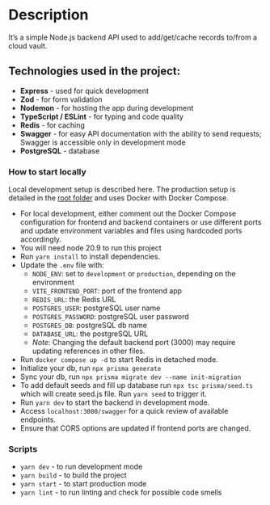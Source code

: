 # Description

It’s a simple Node.js backend API used to add/get/cache records to/from a cloud vault.

## Technologies used in the project:

- **Express** - used for quick development
- **Zod** - for form validation
- **Nodemon** - for hosting the app during development
- **TypeScript / ESLint** - for typing and code quality
- **Redis** - for caching
- **Swagger** - for easy API documentation with the ability to send requests; Swagger is accessible only in development mode
- **PostgreSQL** - database

### How to start locally

Local development setup is described here. The production setup is detailed in the [root folder](../README.md) and uses Docker with Docker Compose.

- For local development, either comment out the Docker Compose configuration for frontend and backend containers or use different ports and update environment variables and files using hardcoded ports accordingly.
- You will need node 20.9 to run this project
- Run `yarn install` to install dependencies.
- Update the `.env` file with:
  - `NODE_ENV`: set to `development` or `production`, depending on the environment
  - `VITE_FRONTEND_PORT`: port of the frontend app
  - `REDIS_URL`: the Redis URL
  - `POSTGRES_USER`: postgreSQL user name
  - `POSTGRES_PASSWORD`: postgreSQL user password
  - `POSTGRES_DB`: postgreSQL db name
  - `DATABASE_URL`: the postgreSQL URL
  - _Note_: Changing the default backend port (3000) may require updating references in other files.
- Run `docker compose up -d` to start Redis in detached mode.
- Initialize your db, run `npx prisma generate`
- Sync your db, run `npx prisma migrate dev --name init-migration`
- To add default seeds and fill up database run `npx tsc prisma/seed.ts` which will create seed.js file. Run `yarn seed` to trigger it.
- Run `yarn dev` to start the backend in development mode.
- Access `localhost:3000/swagger` for a quick review of available endpoints.
- Ensure that CORS options are updated if frontend ports are changed.

### Scripts

- `yarn dev` - to run development mode
- `yarn build` - to build the project
- `yarn start` - to start production mode
- `yarn lint` - to run linting and check for possible code smells
